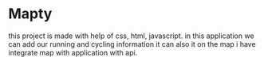 # Mapty
this project is made with help of css, html, javascript.
in this application we can add our running and cycling information it can also it on the map
i have integrate map with application with api.
